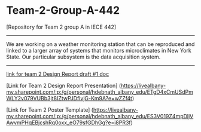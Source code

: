 # Team-2-Group-A-442
[Repository for Team 2 group A in IECE 442]

------------------------------------------

We are working on a weather monitoring station that 
can be reproduced and linked to a larger array of 
systems that monitors microclimates in New York State.
Our particular subsystem is the data acquisition system.

-----------------------------------------

[link for team 2 Design Report draft #1 doc](https://1drv.ms/w/c/99df146ffe001f29/EbOvkIGMuoVHud4yUwpnuJMB8NM2gDxzC1E3_rHJGSF02A?e=VRXZuI)

[Link for Team 2 Design Report Presentation]
(https://livealbany-my.sharepoint.com/:p:/g/personal/hdebnath_albany_edu/ETgD4xCmUSdPmWLY2v079VUBb3jt8IZtwPJDflvjG-Km9A?e=wZZf4t)

[Link for Team 2 Poster Template]
(https://livealbany-my.sharepoint.com/:p:/g/personal/hdebnath_albany_edu/ES3V019Z4mpDljVAwvmPHqEBjcshRq0oxx_eO79sfGDhGg?e=i8PR3f)

